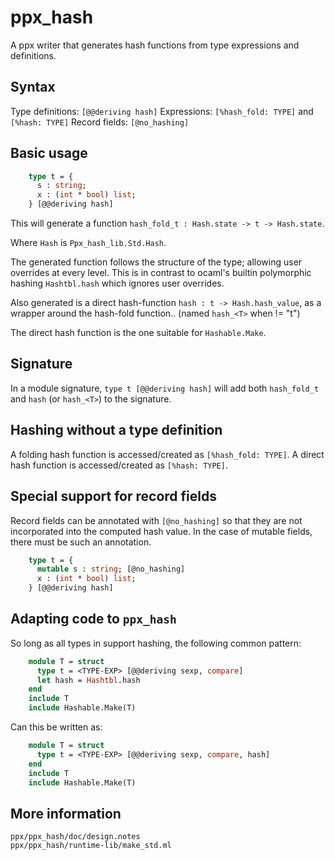 ppx_hash
========

A ppx writer that generates hash functions from type expressions and definitions.

Syntax
------

Type definitions: `[@@deriving hash]`
Expressions: `[%hash_fold: TYPE]` and `[%hash: TYPE]`
Record fields: `[@no_hashing]`

Basic usage
-----------

```ocaml
    type t = {
      s : string;
      x : (int * bool) list;
    } [@@deriving hash]
```

This will generate a function `hash_fold_t : Hash.state -> t -> Hash.state`.

Where `Hash` is `Ppx_hash_lib.Std.Hash`.

The generated function follows the structure of the type; allowing user overrides at every
level. This is in contrast to ocaml's builtin polymorphic hashing `Hashtbl.hash` which
ignores user overrides.
  
Also generated is a direct hash-function `hash : t -> Hash.hash_value`, as a wrapper
around the hash-fold function.. (named `hash_<T>` when <T> != "t")

The direct hash function is the one suitable for `Hashable.Make`.

Signature
---------

In a module signature, `type t [@@deriving hash]` will add both `hash_fold_t` and `hash`
(or `hash_<T>`) to the signature.

Hashing without a type definition
---------------------------------

A folding hash function is accessed/created as `[%hash_fold: TYPE]`.
A direct hash function is accessed/created as `[%hash: TYPE]`.

Special support for record fields
---------------------------------

Record fields can be annotated with `[@no_hashing]` so that they are not incorporated into
the computed hash value. In the case of mutable fields, there must be such an annotation.

```ocaml
    type t = {
      mutable s : string; [@no_hashing]
      x : (int * bool) list;
    } [@@deriving hash]
```

Adapting code to `ppx_hash`
---------------------------

So long as all types in <TYPE-EXP> support hashing, the following common pattern:

```ocaml
    module T = struct
      type t = <TYPE-EXP> [@@deriving sexp, compare]
      let hash = Hashtbl.hash
    end
    include T
    include Hashable.Make(T)
```

Can this be written as:

```ocaml
    module T = struct
      type t = <TYPE-EXP> [@@deriving sexp, compare, hash]
    end
    include T
    include Hashable.Make(T)
```

More information
----------------

    ppx/ppx_hash/doc/design.notes
    ppx/ppx_hash/runtime-lib/make_std.ml
